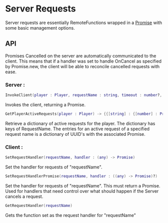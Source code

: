 # Server Requests

Server requests are essentially RemoteFunctions wrapped in a [Promise](https://eryn.io/roblox-lua-promise/) with some basic management options. 

## API 

Promises Cancelled on the server are automatically communicated to the client. This means that if a handler was set to handle OnCancel as specified by Promise.new, the client will be able to reconcile cancelled requests with ease.

### Server :

```lua
InvokeClient(player : Player, requestName : string, timeout : number?, ...) -> Promise
```

Invokes the client, returning a Promise.

```lua
GetPlayerActiveRequests(player : Player) -> {{[string] : {[number] : Promise}}}
```

Retrieve a dictionary of active requests for the player. The dictionary has keys of RequestName. The entries for an active request of a specified request name is a dictionary of UUID's with the associated Promise.

### Client :

```lua
SetRequestHandler(requestName, handler : (any) -> Promise)
```

Set the handler for requests of  "requestName".

```lua
SetRequestHandlerPromise(requestName, handler : ((any) -> Promise)?)
```

Set the handler for requests of  "requestName". This must return a Promise. Used for handlers that need control over what should happen if the Server cancels a request.

```lua
GetRequestHandler(requestName)
```

Gets the function set as the request handler for "requestName"